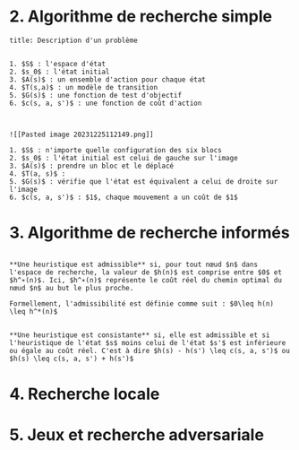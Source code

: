 # 2. Algorithme de recherche simple

```ad-rule
title: Description d'un problème


1. $S$ : l'espace d'état
2. $s_0$ : l'état initial
3. $A(s)$ : un ensemble d'action pour chaque état
4. $T(s,a)$ : un modèle de transition
5. $G(s)$ : une fonction de test d'objectif
6. $c(s, a, s')$ : une fonction de coût d'action


```

```ad-exemple

![[Pasted image 20231225112149.png]]

1. $S$ : n'importe quelle configuration des six blocs
2. $s_0$ : l'état initial est celui de gauche sur l'image
3. $A(s)$ : prendre un bloc et le déplacé
4. $T(a, s)$ : 
5. $G(s)$ : vérifie que l'état est équivalent a celui de droite sur l'image
6. $c(s, a, s')$ : $1$, chaque mouvement a un coût de $1$

```


# 3. Algorithme de recherche informés

```ad-definition

**Une heuristique est admissible** si, pour tout nœud $n$ dans l'espace de recherche, la valeur de $h(n)$ est comprise entre $0$ et $h^∗(n)$. Ici, $h^∗(n)$ représente le coût réel du chemin optimal du nœud $n$ au but le plus proche.

Formellement, l'admissibilité est définie comme suit : $0\leq h(n) \leq h^*(n)$

```

```ad-definition

**Une heuristique est consistante** si, elle est admissible et si l'heuristique de l'état $s$ moins celui de l'état $s'$ est inférieure ou égale au coût réel. C'est à dire $h(s) - h(s') \leq c(s, a, s')$ ou $h(s) \leq c(s, a, s') + h(s')$

```

# 4. Recherche locale


# 5. Jeux et recherche adversariale

